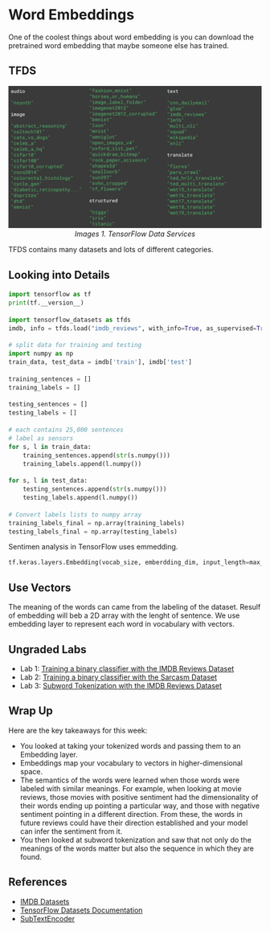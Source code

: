 # Word Embeddings

One of the coolest things about word embedding is you can download the pretrained word embedding that maybe someone else has trained.

## TFDS
<p align="center">
    <img src="img/tfds.png" alt="tfds">
    <i>Images 1. TensorFlow Data Services</i>
</p>
TFDS contains many datasets and lots of different categories.  

## Looking into Details
```python
import tensorflow as tf
print(tf.__version__)

import tensorflow_datasets as tfds
imdb, info = tfds.load("imdb_reviews", with_info=True, as_supervised=True)

# split data for training and testing
import numpy as np
train_data, test_data = imdb['train'], imdb['test']

training_sentences = []
training_labels = []

testing_sentences = []
testing_labels = []

# each contains 25,000 sentences
# label as sensors
for s, l in train_data:
    training_sentences.append(str(s.numpy()))
    training_labels.append(l.numpy())

for s, l in test_data:
    testing_sentences.append(str(s.numpy()))
    testing_labels.append(l.numpy())

# Convert labels lists to numpy array
training_labels_final = np.array(training_labels)
testing_labels_final = np.array(testing_labels)
```

Sentimen analysis in TensorFlow uses emmedding.
```python
tf.keras.layers.Embedding(vocab_size, emberdding_dim, input_length=max_length)
```

## Use Vectors
The meaning of the words can came from the labeling of the dataset. Resulf of embedding will beb a 2D array with the lenght of sentence. We use embedding layer to represent each word in vocabulary with vectors.

## Ungraded Labs
* Lab 1: [Training a binary classifier with the IMDB Reviews Dataset](https://github.com/https-deeplearning-ai/tensorflow-1-public/blob/main/C3/W2/ungraded_labs/C3_W2_Lab_1_imdb.ipynb)
* Lab 2: [Training a binary classifier with the Sarcasm Dataset](https://github.com/https-deeplearning-ai/tensorflow-1-public/blob/main/C3/W2/ungraded_labs/C3_W2_Lab_2_sarcasm_classifier.ipynb)
* Lab 3: [Subword Tokenization with the IMDB Reviews Dataset](https://github.com/https-deeplearning-ai/tensorflow-1-public/blob/main/C3/W2/ungraded_labs/C3_W2_Lab_3_imdb_subwords.ipynb)

## Wrap Up
Here are the key takeaways for this week:
* You looked at taking your tokenized words and passing them to an Embedding layer.
* Embeddings map your vocabulary to vectors in higher-dimensional space. 
* The semantics of the words were learned when those words were labeled with similar meanings. For example, when looking at movie reviews, those movies with positive sentiment had the dimensionality of their words ending up pointing a particular way, and those with negative sentiment pointing in a different direction. From these, the words in future reviews could have their direction established and your model can infer the sentiment from it. 
* You then looked at subword tokenization and saw that not only do the meanings of the words matter but also the sequence in which they are found. 

## References
* [IMDB Datasets](http://ai.stanford.edu/~amaas/data/sentiment/)
* [TensorFlow Datasets Documentation](https://www.tensorflow.org/datasets/catalog/overview)
* [SubTextEncoder](https://www.tensorflow.org/datasets/api_docs/python/tfds/deprecated/text/SubwordTextEncoder)